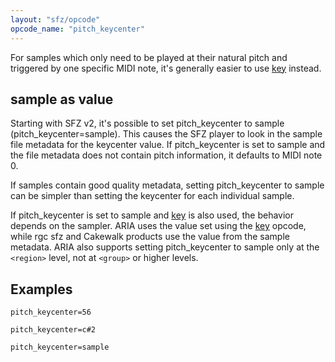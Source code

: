 ```yaml
---
layout: "sfz/opcode"
opcode_name: "pitch_keycenter"
---
```

For samples which only need to be played at their
natural pitch and triggered by one specific MIDI note, it's generally easier to
use [key] instead.

## sample as value

Starting with SFZ v2, it's possible to set pitch_keycenter to sample
(pitch_keycenter=sample). This causes the SFZ player to look in the sample file
metadata for the keycenter value. If pitch_keycenter is set to sample and the
file metadata does not contain pitch information, it defaults to MIDI note 0.

If samples contain good quality metadata, setting pitch_keycenter to sample
can be simpler than setting the keycenter for each individual sample.

If pitch_keycenter is set to sample and [key] is also used, the behavior depends
on the sampler. ARIA uses the value set using the [key] opcode, while rgc sfz and
Cakewalk products use the value from the sample metadata. ARIA also supports
setting pitch_keycenter to sample only at the `<region>` level, not at `<group>`
or higher levels.

## Examples

```
pitch_keycenter=56

pitch_keycenter=c#2

pitch_keycenter=sample
```

[key]: key
